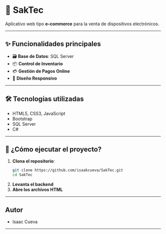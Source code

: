 # 🛒 SakTec

Aplicativo web tipo **e-commerce** para la venta de dispositivos electrónicos.

---

## ✨ Funcionalidades principales

- 🗃️ **Base de Datos**: SQL Server
- 📦 **Control de Inventario**
- 💳 **Gestión de Pagos Online**
- 📱 **Diseño Responsivo**

---

## 🛠️ Tecnologías utilizadas

- HTML5, CSS3, JavaScript
- Bootstrap 
- SQL Server
- C#
---

## 🚀 ¿Cómo ejecutar el proyecto?

1. **Clona el repositorio**:
    ```bash
    git clone https://github.com/isaakcueva/SakTec.git
    cd SakTec
    ```
2. **Levanta el backend** 
3. **Abre los archivos HTML** 

---

## Autor
- Isaac Cueva  
---


